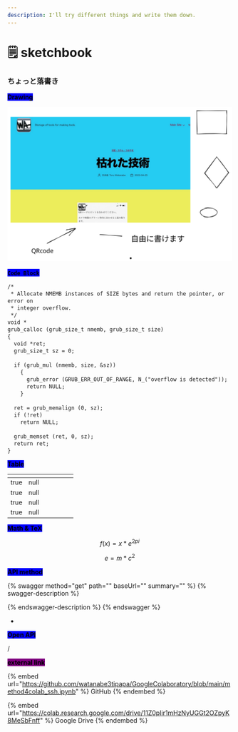 ```yaml
---
description: I'll try different things and write them down.
---
```


# 🗒 sketchbook

### ちょっと落書き



<mark style="background-color:blue;">**Drawing**</mark>

<img src=".gitbook/assets/file.drawing.svg" alt="GitBook " class="gitbook-drawing">



<mark style="background-color:blue;">**`Code Block`**</mark>

```
/*
 * Allocate NMEMB instances of SIZE bytes and return the pointer, or error on
 * integer overflow.
 */
void *
grub_calloc (grub_size_t nmemb, grub_size_t size)
{
  void *ret;
  grub_size_t sz = 0;

  if (grub_mul (nmemb, size, &sz))
    {
      grub_error (GRUB_ERR_OUT_OF_RANGE, N_("overflow is detected"));
      return NULL;
    }

  ret = grub_memalign (0, sz);
  if (!ret)
    return NULL;

  grub_memset (ret, 0, sz);
  return ret;
}
```



<mark style="background-color:blue;">**Table**</mark>

<table><thead><tr><th data-type="checkbox"></th><th data-type="number"></th><th data-type="select"></th><th></th><th></th><th></th><th></th></tr></thead><tbody><tr><td>true</td><td>null</td><td></td><td></td><td></td><td></td><td></td></tr><tr><td>true</td><td>null</td><td></td><td></td><td></td><td></td><td></td></tr><tr><td>true</td><td>null</td><td></td><td></td><td></td><td></td><td></td></tr><tr><td>true</td><td>null</td><td></td><td></td><td></td><td></td><td></td></tr></tbody></table>



<mark style="background-color:blue;">**Math & TeX**</mark>

$$
f(x) = x * e^{2 pi }
$$

$$
e = m* c^2
$$

<mark style="background-color:blue;">**API method**</mark>

{% swagger method="get" path="" baseUrl="" summary="" %}
{% swagger-description %}

{% endswagger-description %}
{% endswagger %}

*

<mark style="background-color:blue;">**Open API**</mark>

/



<mark style="background-color:purple;">**external link**</mark>

{% embed url="https://github.com/watanabe3tipapa/GoogleColaboratory/blob/main/method4colab_ssh.ipynb" %}
GitHub
{% endembed %}

{% embed url="https://colab.research.google.com/drive/11Z0pIir1mHzNyUGGt2OZpyK8MeSbFnff" %}
Google Drive
{% endembed %}



